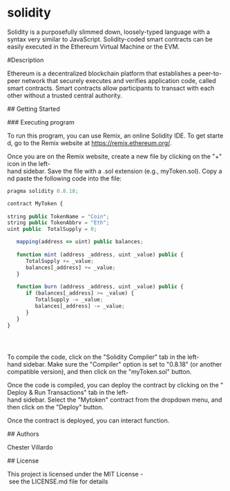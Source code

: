 # solidity 
 
  Solidity is a purposefully slimmed down, loosely-typed language with a syntax very similar to JavaScript. Solidity-coded smart contracts can be easily executed in the Ethereum Virtual Machine or the EVM.   
 
#Description 
  
 Ethereum is a decentralized blockchain platform that establishes a peer-to-peer network that securely executes and verifies application code, called smart contracts. Smart contracts allow participants to transact with each other without a trusted central authority.  
  
 ## Getting Started 
  
 ### Executing program 
  
 To run this program, you can use Remix, an online Solidity IDE. To get started, go to the Remix website at https://remix.ethereum.org/. 
  
 Once you are on the Remix website, create a new file by clicking on the "+" icon in the left-hand sidebar. Save the file with a .sol extension (e.g., myToken.sol). Copy and paste the following code into the file: 
  
 ```javascript 
 pragma solidity 0.8.18;

contract MyToken {
    
string public TokenName = "Coin";
string public TokenAbbrv = "Eth";
uint public  TotalSupply = 0;

    mapping(address => uint) public balances;
     
    function mint (address _address, uint _value) public {
       TotalSupply += _value;
       balances[_address] += _value;
    }
    
    function burn (address _address, uint _value) public {
       if (balances[_address] >= _value) {
          TotalSupply -= _value;
          balances[_address] -= _value;
       }
    }
}


  
 ``` 
  
 To compile the code, click on the "Solidity Compiler" tab in the left-hand sidebar. Make sure the "Compiler" option is set to "0.8.18" (or another compatible version), and then click on the "myToken.sol" button. 
  
 Once the code is compiled, you can deploy the contract by clicking on the "Deploy & Run Transactions" tab in the left-hand sidebar. Select the "Mytoken" contract from the dropdown menu, and then click on the "Deploy" button. 
  
 Once the contract is deployed, you can interact function. 
  
 ## Authors 
  
 Chester Villardo
  
  
 ## License 
  
 This project is licensed under the MIT License - see the LICENSE.md file for details
